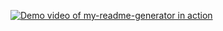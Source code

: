 [![Demo video of my-readme-generator in action]()](https://drive.google.com/file/d/1apQQ5d99CHGhqpBAWbdMx9xml6TXnbf-/view?usp=drive_link)
